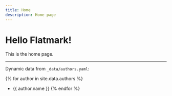 ```yaml
---
title: Home
description: Home page
---
```


# Hello Flatmark!

This is the home page.

---

Dynamic data from `_data/authors.yaml`:

{% for author in site.data.authors %}
- {{ author.name }}
{% endfor %}
